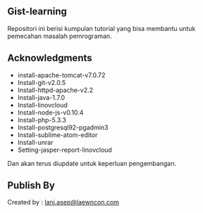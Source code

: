 ## Gist-learning

Repositori ini berisi kumpulan tutorial yang bisa membantu untuk pemecahan masalah pemrograman.

## Acknowledgments
* install-apache-tomcat-v7.0.72
* Install-git-v2.0.5
* Install-httpd-apache-v2.2
* Install-java-1.7.0
* Install-linovcloud
* Install-node-js-v0.10.4
* Install-php-5.3.3
* Install-postgresql92-pgadmin3
* Install-sublime-atom-editor
* Install-unrar
* Setting-jasper-report-linovcloud

Dan akan terus diupdate untuk keperluan pengembangan.

## Publish By
Created by : lani.asep@laewncon.com
